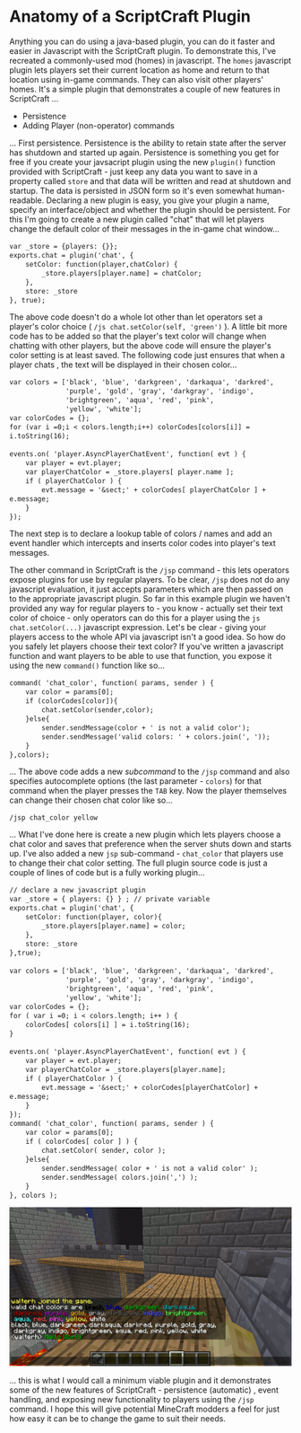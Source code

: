 # Anatomy of a ScriptCraft Plugin

Anything you can do using a java-based plugin, you can do it 
faster and easier in Javascript with the ScriptCraft plugin. To 
demonstrate this, I've recreated a commonly-used mod (homes) in 
javascript. The `homes` javascript plugin lets players set their current 
location as home and return to that location using in-game commands. 
They can also visit other players' homes. It's a simple plugin that 
demonstrates a couple of new features in ScriptCraft ...

 * Persistence
 * Adding Player (non-operator) commands

... First persistence. Persistence is the ability to retain state after 
the server has shutdown and started up again. Persistence is something 
you get for free if you create your javsacript plugin using the new 
`plugin()` function provided with ScriptCraft - just keep any data you 
want to save in a property called `store` and that data will be written 
and read at shutdown and startup. The data is persisted in JSON form so 
it's even somewhat human-readable. Declaring a new plugin is easy, you 
give your plugin a name, specify an interface/object and whether the 
plugin should be persistent. For this I'm going to create a new plugin 
called "chat" that will let players change the default color of their messages 
in the in-game chat window...

    var _store = {players: {}};
    exports.chat = plugin('chat', { 
        setColor: function(player,chatColor) { 
            _store.players[player.name] = chatColor;
        },
        store: _store
    }, true);

The above code doesn't do a whole lot other than let operators set a 
player's color choice ( `/js chat.setColor(self, 'green')` ). A little 
bit more code has to be added so that the player's text color will 
change when chatting with other players, but the above code will ensure 
the player's color setting is at least saved. The following code just 
ensures that when a player chats , the text will be displayed in their 
chosen color...

    var colors = ['black', 'blue', 'darkgreen', 'darkaqua', 'darkred',
                  'purple', 'gold', 'gray', 'darkgray', 'indigo',
                  'brightgreen', 'aqua', 'red', 'pink',
                  'yellow', 'white'];
    var colorCodes = {};
    for (var i =0;i < colors.length;i++) colorCodes[colors[i]] = i.toString(16);
    
    events.on( 'player.AsyncPlayerChatEvent', function( evt ) {
        var player = evt.player;
        var playerChatColor = _store.players[ player.name ];
        if ( playerChatColor ) {
            evt.message = '&sect;' + colorCodes[ playerChatColor ] + e.message;
        }
    });
        
The next step is to declare a lookup table of colors / names and add an event 
handler which intercepts and inserts color codes into player's text 
messages. 

The other command in ScriptCraft is the `/jsp` command - this lets 
operators expose plugins for use by regular players. To be clear, `/jsp` 
does not do any javascript evaluation, it just accepts parameters which 
are then passed on to the appropriate javascript plugin. So far in this 
example plugin we haven't provided any way for regular players to - you 
know - actually set their text color of choice - only operators can do 
this for a player using the `js chat.setColor(...)` javascript 
expression. Let's be clear - giving your players access to the whole API 
via javascript isn't a good idea. So how do you safely let players 
choose their text color? If you've written a javascript function and 
want players to be able to use that function, you expose it using the 
new `command()` function like so...

    command( 'chat_color', function( params, sender ) {
        var color = params[0];
        if (colorCodes[color]){
            chat.setColor(sender,color);
        }else{
            sender.sendMessage(color + ' is not a valid color');
            sender.sendMessage('valid colors: ' + colors.join(', '));
        }
    },colors);

... The above code adds a new *subcommand* to the `/jsp` command and 
also specifies autocomplete options (the last parameter - `colors`) for 
that command when the player presses the `TAB` key. Now the player 
themselves can change their chosen chat color like so...

    /jsp chat_color yellow

... What I've done here is create a new plugin which lets players choose 
a chat color and saves that preference when the server shuts down and 
starts up. I've also added a new `jsp` sub-command - `chat_color` that 
players use to change their chat color setting. The full plugin source 
code is just a couple of lines of code but is a fully working plugin...

    // declare a new javascript plugin
    var _store = { players: {} } ; // private variable
    exports.chat = plugin('chat', {
        setColor: function(player, color){
            _store.players[player.name] = color;
        },
        store: _store     
    },true);

    var colors = ['black', 'blue', 'darkgreen', 'darkaqua', 'darkred',
                  'purple', 'gold', 'gray', 'darkgray', 'indigo',
                  'brightgreen', 'aqua', 'red', 'pink',
                  'yellow', 'white'];
    var colorCodes = {};
    for ( var i =0; i < colors.length; i++ ) {
        colorCodes[ colors[i] ] = i.toString(16);
    }
        
    events.on( 'player.AsyncPlayerChatEvent', function( evt ) {
        var player = evt.player;
        var playerChatColor = _store.players[player.name];
        if ( playerChatColor ) {
            evt.message = '&sect;' + colorCodes[playerChatColor] + e.message;
        }
    });
    command( 'chat_color', function( params, sender ) {
        var color = params[0];
        if ( colorCodes[ color ] ) {
            chat.setColor( sender, color );
        }else{
            sender.sendMessage( color + ' is not a valid color' );
            sender.sendMessage( colors.join(',') );
        }
    }, colors );

    
![Chat Color plugin][1]

... this is what I would call a minimum viable plugin and it 
demonstrates some of the new features of ScriptCraft - persistence 
(automatic) , event handling, and exposing new functionality to players 
using the `/jsp` command. I hope this will give potential MineCraft 
modders a feel for just how easy it can be to change the game to suit 
their needs. 

[1]: img/scriptcraft-chat-color.png

